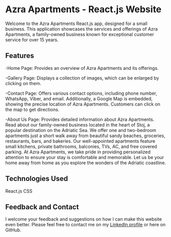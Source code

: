 # Azra Apartments - React.js Website

Welcome to the Azra Apartments React.js app, designed for a small business. This application showcases the services and offerings of Azra Apartments, a family-owned business known for exceptional customer service for over 15 years.

## Features

-Home Page: Provides an overview of Azra Apartments and its offerings.

-Gallery Page: Displays a collection of images, which can be enlarged by clicking on them.

-Contact Page: Offers various contact options, including phone number, WhatsApp, Viber, and email. Additionally, a Google Map is embedded, showing the precise location of Azra Apartments. Customers can click on the map to get directions.

-About Us Page: Provides detailed information about Azra Apartments. Read about our family-owned business located in the heart of Stoj, a popular destination on the Adriatic Sea. We offer one and two-bedroom apartments just a short walk away from beautiful sandy beaches, groceries, restaurants, bars, and bakeries. Our well-appointed apartments feature small kitchens, private bathrooms, balconies, TVs, AC, and free covered parking. At Azra Apartments, we take pride in providing personalized attention to ensure your stay is comfortable and memorable. Let us be your home away from home as you explore the wonders of the Adriatic coastline.

## Technologies Used

React.js
CSS

## Feedback and Contact

I welcome your feedback and suggestions on how I can make this website even better. Please feel free to contact me on my [LinkedIn profile](https://www.linkedin.com/) or here on GitHub.
